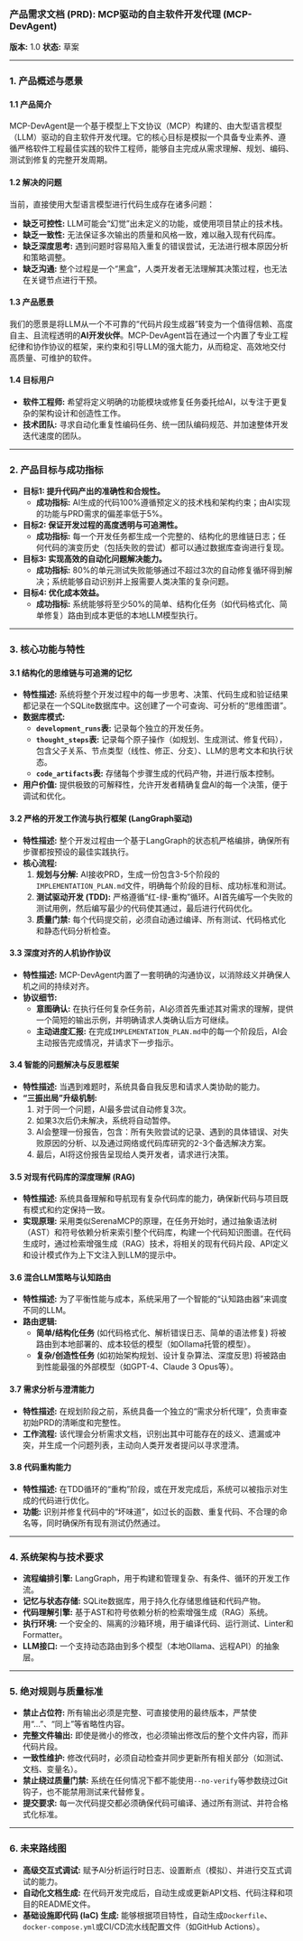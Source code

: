 ### **产品需求文档 (PRD): MCP驱动的自主软件开发代理 (MCP-DevAgent)**

**版本:** 1.0
**状态:** 草案

---

### **1. 产品概述与愿景**

#### **1.1 产品简介**
MCP-DevAgent是一个基于模型上下文协议（MCP）构建的、由大型语言模型（LLM）驱动的自主软件开发代理。它的核心目标是模拟一个具备专业素养、遵循严格软件工程最佳实践的软件工程师，能够自主完成从需求理解、规划、编码、测试到修复的完整开发周期。

#### **1.2 解决的问题**
当前，直接使用大型语言模型进行代码生成存在诸多问题：
*   **缺乏可控性:** LLM可能会“幻觉”出未定义的功能，或使用项目禁止的技术栈。
*   **缺乏一致性:** 无法保证多次输出的质量和风格一致，难以融入现有代码库。
*   **缺乏深度思考:** 遇到问题时容易陷入重复的错误尝试，无法进行根本原因分析和策略调整。
*   **缺乏沟通:** 整个过程是一个“黑盒”，人类开发者无法理解其决策过程，也无法在关键节点进行干预。

#### **1.3 产品愿景**
我们的愿景是将LLM从一个不可靠的“代码片段生成器”转变为一个值得信赖、高度自主、且流程透明的**AI开发伙伴**。MCP-DevAgent旨在通过一个内置了专业工程纪律和协作协议的框架，来约束和引导LLM的强大能力，从而稳定、高效地交付高质量、可维护的软件。

#### **1.4 目标用户**
*   **软件工程师:** 希望将定义明确的功能模块或修复任务委托给AI，以专注于更复杂的架构设计和创造性工作。
*   **技术团队:** 寻求自动化重复性编码任务、统一团队编码规范、并加速整体开发迭代速度的团队。

---

### **2. 产品目标与成功指标**

*   **目标1: 提升代码产出的准确性和合规性。**
    *   **成功指标:** AI生成的代码100%遵循预定义的技术栈和架构约束；由AI实现的功能与PRD需求的偏差率低于5%。
*   **目标2: 保证开发过程的高度透明与可追溯性。**
    *   **成功指标:** 每一个开发任务都生成一个完整的、结构化的思维链日志；任何代码的演变历史（包括失败的尝试）都可以通过数据库查询进行复现。
*   **目标3: 实现高效的自动化问题解决能力。**
    *   **成功指标:** 80%的单元测试失败能够通过不超过3次的自动修复循环得到解决；系统能够自动识别并上报需要人类决策的复杂问题。
*   **目标4: 优化成本效益。**
    *   **成功指标:** 系统能够将至少50%的简单、结构化任务（如代码格式化、简单修复）路由到成本更低的本地LLM模型执行。

---

### **3. 核心功能与特性**

#### **3.1 结构化的思维链与可追溯的记忆**
*   **特性描述:** 系统将整个开发过程中的每一步思考、决策、代码生成和验证结果都记录在一个SQLite数据库中。这创建了一个可查询、可分析的“思维图谱”。
*   **数据库模式:**
    *   **`development_runs`表:** 记录每个独立的开发任务。
    *   **`thought_steps`表:** 记录每个原子操作（如规划、生成测试、修复代码），包含父子关系、节点类型（线性、修正、分支）、LLM的思考文本和执行状态。
    *   **`code_artifacts`表:** 存储每个步骤生成的代码产物，并进行版本控制。
*   **用户价值:** 提供极致的可解释性，允许开发者精确复盘AI的每一个决策，便于调试和优化。

#### **3.2 严格的开发工作流与执行框架 (LangGraph驱动)**
*   **特性描述:** 整个开发过程由一个基于LangGraph的状态机严格编排，确保所有步骤都按预设的最佳实践执行。
*   **核心流程:**
    1.  **规划与分解:** AI接收PRD，生成一份包含3-5个阶段的`IMPLEMENTATION_PLAN.md`文件，明确每个阶段的目标、成功标准和测试。
    2.  **测试驱动开发 (TDD):** 严格遵循“红-绿-重构”循环。AI首先编写一个失败的测试用例，然后编写最少的代码使其通过，最后进行代码优化。
    3.  **质量门禁:** 每个代码提交前，必须自动通过编译、所有测试、代码格式化和静态代码分析检查。

#### **3.3 深度对齐的人机协作协议**
*   **特性描述:** MCP-DevAgent内置了一套明确的沟通协议，以消除歧义并确保人机之间的持续对齐。
*   **协议细节:**
    *   **意图确认:** 在执行任何复杂任务前，AI必须首先重述其对需求的理解，提供一个简短的输出示例，并明确请求人类确认后方可继续。
    *   **主动进度汇报:** 在完成`IMPLEMENTATION_PLAN.md`中的每一个阶段后，AI会主动报告完成情况，并请求下一步指示。

#### **3.4 智能的问题解决与反思框架**
*   **特性描述:** 当遇到难题时，系统具备自我反思和请求人类协助的能力。
*   **“三振出局”升级机制:**
    1.  对于同一个问题，AI最多尝试自动修复3次。
    2.  如果3次后仍未解决，系统将自动暂停。
    3.  AI会整理一份报告，包含：所有失败尝试的记录、遇到的具体错误、对失败原因的分析、以及通过网络或代码库研究的2-3个备选解决方案。
    4.  最后，AI将这份报告呈现给人类开发者，请求进行决策。

#### **3.5 对现有代码库的深度理解 (RAG)**
*   **特性描述:** 系统具备理解和导航现有复杂代码库的能力，确保新代码与项目既有模式和约定保持一致。
*   **实现原理:** 采用类似SerenaMCP的原理，在任务开始时，通过抽象语法树（AST）和符号依赖分析来索引整个代码库，构建一个代码知识图谱。在代码生成时，通过检索增强生成（RAG）技术，将相关的现有代码片段、API定义和设计模式作为上下文注入到LLM的提示中。

#### **3.6 混合LLM策略与认知路由**
*   **特性描述:** 为了平衡性能与成本，系统采用了一个智能的“认知路由器”来调度不同的LLM。
*   **路由逻辑:**
    *   **简单/结构化任务** (如代码格式化、解析错误日志、简单的语法修复) 将被路由到本地部署的、成本较低的模型（如Ollama托管的模型）。
    *   **复杂/创造性任务** (如初始架构规划、设计复杂算法、深度反思) 将被路由到性能最强的外部模型（如GPT-4、Claude 3 Opus等）。

#### **3.7 需求分析与澄清能力**
*   **特性描述:** 在规划阶段之前，系统具备一个独立的“需求分析代理”，负责审查初始PRD的清晰度和完整性。
*   **工作流程:** 该代理会分析需求文档，识别出其中可能存在的歧义、遗漏或冲突，并生成一个问题列表，主动向人类开发者提问以寻求澄清。

#### **3.8 代码重构能力**
*   **特性描述:** 在TDD循环的“重构”阶段，或在开发完成后，系统可以被指示对生成的代码进行优化。
*   **功能:** 识别并修复代码中的“坏味道”，如过长的函数、重复代码、不合理的命名等，同时确保所有现有测试仍然通过。

---

### **4. 系统架构与技术要求**

*   **流程编排引擎:** LangGraph，用于构建和管理复杂、有条件、循环的开发工作流。
*   **记忆与状态存储:** SQLite数据库，用于持久化存储思维链和代码产物。
*   **代码理解引擎:** 基于AST和符号依赖分析的检索增强生成（RAG）系统。
*   **执行环境:** 一个安全的、隔离的沙箱环境，用于编译代码、运行测试、Linter和Formatter。
*   **LLM接口:** 一个支持动态路由到多个模型（本地Ollama、远程API）的抽象层。

---

### **5. 绝对规则与质量标准**

*   **禁止占位符:** 所有输出必须是完整、可直接使用的最终版本，严禁使用“...”、“同上”等省略性内容。
*   **完整文件输出:** 即使是微小的修改，也必须输出修改后的整个文件内容，而非代码片段。
*   **一致性维护:** 修改代码时，必须自动检查并同步更新所有相关部分（如测试、文档、变量名）。
*   **禁止绕过质量门禁:** 系统在任何情况下都不能使用`--no-verify`等参数绕过Git钩子，也不能禁用测试来代替修复。
*   **提交要求:** 每一次代码提交都必须确保代码可编译、通过所有测试、并符合格式化标准。

---

### **6. 未来路线图**

*   **高级交互式调试:** 赋予AI分析运行时日志、设置断点（模拟）、并进行交互式调试的能力。
*   **自动化文档生成:** 在代码开发完成后，自动生成或更新API文档、代码注释和项目的README文件。
*   **基础设施即代码 (IaC) 生成:** 能够根据项目特性，自动生成`Dockerfile`、`docker-compose.yml`或CI/CD流水线配置文件（如GitHub Actions）。